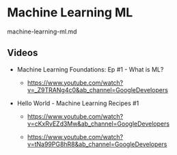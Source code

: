 # Machine Learning ML

machine-learning-ml.md

## Videos

*   Machine Learning Foundations: Ep #1 - What is ML?

    *   https://www.youtube.com/watch?v=_Z9TRANg4c0&ab_channel=GoogleDevelopers

*   Hello World - Machine Learning Recipes #1

    *   https://www.youtube.com/watch?v=cKxRvEZd3Mw&ab_channel=GoogleDevelopers

    *   https://www.youtube.com/watch?v=tNa99PG8hR8&ab_channel=GoogleDevelopers

